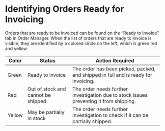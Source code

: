 <!-- Orders that are ready to be invoiced can be found on the “Ready to Invoice” tab in Order Manager.  When the list of orders that are ready to invoice is visible, they are identified by a colored circle on the left, which is green (ready to invoice), red (out of stock and cannot be shipped), or yellow (may be partially in stock).  Orders with a green circle have been picked, packed and shipped in full and are ready to invoice.  Orders with a red or yellow circle need further investigation 
create a markdown for the above content
 -->

# Identifying Orders Ready for Invoicing

Orders that are ready to be invoiced can be found on the “Ready to Invoice” tab in Order Manager. When the list of orders that are ready to invoice is visible, they are identified by a colored circle on the left, which is green red and yellow. 

| **Color**  | **Status**                                | **Action Required**                                                                 |
|------------|--------------------------------------------|-------------------------------------------------------------------------------------|
| Green      | Ready to invoice                           | The order has been picked, packed, and shipped in full and is ready for invoicing.   |
| Red        | Out of stock and cannot be shipped         | The order needs further investigation due to stock issues preventing it from shipping. |
| Yellow     | May be partially in stock                  | The order needs further investigation to check if it can be partially shipped.      |





